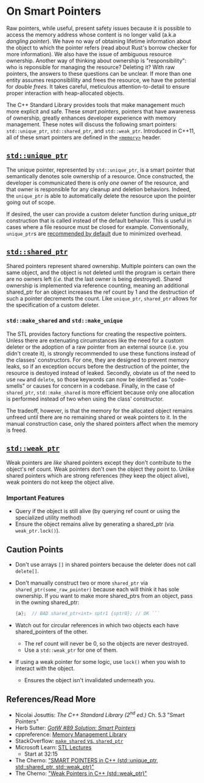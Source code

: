 # On Smart Pointers

Raw pointers, while useful, present safety issues because it is possible to
access the memory address whose content is no longer valid (a.k.a *dangling
pointer*). We have no way of obtaining lifetime information about the object to
which the pointer refers (read about Rust's borrow checker for more
information). We also have the issue of ambiguous resource ownership. Another
way of thinking about ownership is "responsibility": who is reponsible for
managing the resource? Deleting it? With raw pointers, the answers to these
questions can be unclear. If more than one entity assumes responsiblility and
frees the resource, we have the potential for *double frees*. It takes careful,
meticulous attention-to-detail to ensure proper interaction with heap-allocated
objects.

The C++ Standard Library provides tools that make management much more explicit
and safe. These *smart pointers*, pointers that have awareness of ownership,
greatly enhances developer experience with memory management. These notes will
discuss the following smart pointers: `std::unique_ptr`, `std::shared_ptr`, and
`std::weak_ptr`. Introduced in C++11, all of these smart pointers are defined in
the [`<memory>`](https://en.cppreference.com/w/cpp/header/memory) header.

## [`std::unique_ptr`](https://en.cppreference.com/w/cpp/memory/unique_ptr)

The unique pointer, represented by `std::unique_ptr`, is a smart pointer that
semantically denotes sole ownership of a resource. Once constructed, the
developer is communicated there is only *one* owner of the resource, and that
owner is responsible for any cleanup and deletion behaviors. Indeed, the
`unique_ptr` is able to automatically delete the resource upon the pointer going
out of scope. 

If desired, the user can provide a custom deleter function during unique_ptr
construction that is called instead of the default behavior. This is useful in
cases where a file resource must be closed for example. Conventionally,
`unique_ptr`s are [recommended by
default](https://herbsutter.com/2013/05/29/gotw-89-solution-smart-pointers/) due
to minimized overhead. 


## [`std::shared_ptr`](https://en.cppreference.com/w/cpp/memory/shared_ptr)

Shared pointers represent shared ownership. Multiple pointers can own the same
object, and the object is not deleted until the program is certain there are no
owners left (*i.e.* that the last owner is being destroyed). Shared ownership is
implemented via reference counting, meaning an additional shared_ptr for an
object increases the ref count by 1 and the destruction of such a pointer
decrements the count. Like `unique_ptr`, `shared_ptr` allows for the
specification of a custom deleter.


### `std::make_shared` and `std::make_unique`

The STL provides factory functions for creating the respective pointers. Unless
there are extenuating circumstances like the need for a custom deleter or the
adoption of a raw pointer from an external source (i.e. you didn't create it),
is strongly recommended to use these functions instead of the classes'
constructors. For one, they are designed to prevent memory leaks, so if an
exception occurs before the destruction of the pointer, the resource is destoyed
instead of leaked. Secondly, obviate us of the need to use `new` and `delete`,
so those keywords can now be identified as "code-smells" or causes for concern
in a codebase. Finally, in the case of `shared_ptr`, `std::make_shared` is more
efficient because only one allocation is performed instead of two when using the
class' constructor. 

The tradeoff, however, is that the memory for the allocated object remains
unfreed until there are no remaining shared or weak pointers to it. In the
manual construction case, only the shared pointers affect when the memory is
freed.

## [`std::weak_ptr`](https://en.cppreference.com/w/cpp/memory/weak_ptr)

Weak pointers are *like* shared pointers except they don't contribute to the
object's ref count. Weak pointers don't own the object they point to. Unlike
shared pointers which are strong references (they keep the object alive), weak
pointers do not keep the object alive. 

### Important Features

- Query if the object is still alive (by querying ref count or using the
  specialized utility method)
- Ensure the object remains alive by generating a shared_ptr (via
  `weak_ptr.lock()`).

## Caution Points

- Don't use arrays `[]` in shared pointers because the deleter does not call
  `delete[]`.
- Don't manually construct two or more `shared_ptr` via
  `shared_ptr(some_raw_pointer)` because each will think it has sole ownership.
  If you want to make more shared_ptrs from an object, pass in the owning
  shared_ptr:

	```cpp int* a = new int; shared_ptr<int> sptr0 {a}; // shared_ptr<int> sptr1
	{a};  // BAD shared_ptr<int> sptr1 {sptr0}; // OK ```
- Watch out for circular references in which two objects each have
  shared_pointers of the other. 
    - The ref count will never be 0, so the objects are never destroyed.
    - Use a `std::weak_ptr` for one of them.
- If using a weak pointer for some logic, use `lock()` when you wish to interact
  with the object.
    - Ensures the object isn't invalidated underneath you.

## References/Read More

- Nicolai Josuttis: *The C++ Standard Library (2<sup>nd</sup> ed.)* Ch. 5.3 "Smart Pointers"
- Herb Sutter: [*GotW #89 Solution: Smart Pointers*](https://herbsutter.com/2013/05/29/gotw-89-solution-smart-pointers/)
- cppreference: [Memory Management Library](https://en.cppreference.com/w/cpp/memory)
- StackOverflow: [`make_shared` vs. `shared_ptr`](https://stackoverflow.com/a/20895705)
- Microsoft Learn: [STL Lectures](https://learn.microsoft.com/en-us/shows/c9-lectures-stephan-t-lavavej-standard-template-library-stl-/3-of-n)
    - Start at 32:15
- The Cherno: ["SMART POINTERS in C++ (std::unique_ptr, std::shared_ptr, std::weak_ptr)"](https://www.youtube.com/watch?v=UOB7-B2MfwA)
- The Cherno: ["Weak Pointers in C++ (std::weak_ptr)"](https://www.youtube.com/watch?v=M0GLQEfplxs)